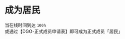 <!-- docs/guide/join/becomingMainResident.md-->

# 成为居民

当在线时间到达 `100h` 或通过【DGO-正式成员申请表】即可成为正式成员「居民」